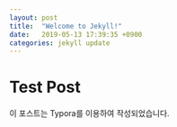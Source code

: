 ```yaml
---
layout: post
title:  "Welcome to Jekyll!"
date:   2019-05-13 17:39:35 +0900
categories: jekyll update
---
```


# Test Post

이 포스트는 Typora를 이용하여 작성되었습니다.
